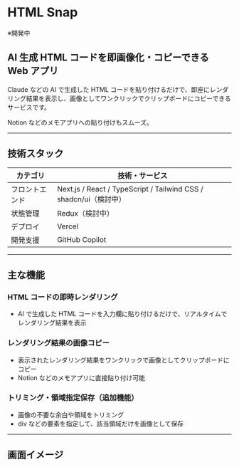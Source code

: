 # HTML Snap

※開発中

## AI 生成 HTML コードを即画像化・コピーできる Web アプリ

Claude などの AI で生成した HTML コードを貼り付けるだけで、即座にレンダリング結果を表示し、画像としてワンクリックでクリップボードにコピーできるサービスです。

Notion などのメモアプリへの貼り付けもスムーズ。

---

## 技術スタック

| カテゴリ       | 技術・サービス                                                    |
| -------------- | ----------------------------------------------------------------- |
| フロントエンド | Next.js / React / TypeScript / Tailwind CSS / shadcn/ui（検討中） |
| 状態管理       | Redux（検討中）                                                   |
| デプロイ       | Vercel                                                            |
| 開発支援       | GitHub Copilot                                                    |

---

## 主な機能

### HTML コードの即時レンダリング

- AI で生成した HTML コードを入力欄に貼り付けるだけで、リアルタイムでレンダリング結果を表示

### レンダリング結果の画像コピー

- 表示されたレンダリング結果をワンクリックで画像としてクリップボードにコピー
- Notion などのメモアプリに直接貼り付け可能

### トリミング・領域指定保存（追加機能）

- 画像の不要な余白や領域をトリミング
- div などの要素を指定して、該当領域だけを画像として保存

---

## 画面イメージ

